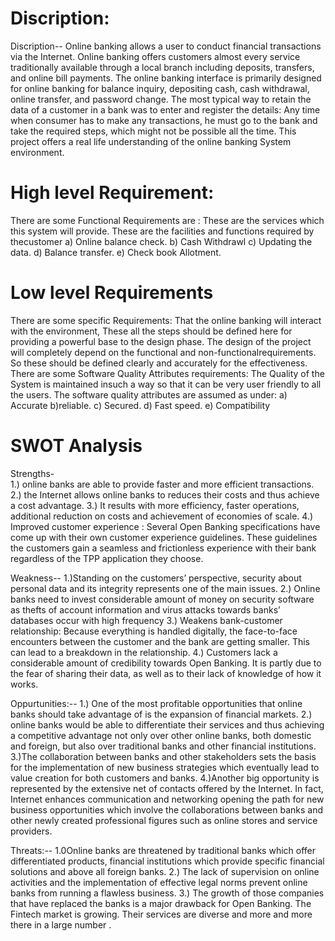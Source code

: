 # Discription: 
Discription-- Online banking allows a user to conduct financial transactions via the Internet. Online banking offers customers almost every service traditionally available through a local branch including deposits, transfers, and online bill payments. The online banking interface is primarily designed for online banking for balance inquiry, depositing cash, cash withdrawal, online transfer, and password change. The most typical way to retain the data of a customer in a bank was to enter and register the details: Any time when consumer has to make any transactions, he must go to the bank and take the required steps, which might not be possible all the time. This project offers a real life understanding of the online banking System environment.
# High level Requirement:
 There are some Functional Requirements are :
These are the services which this system will provide. 
These are the facilities and functions required by thecustomer
a) Online balance check.
b) Cash Withdrawl
c) Updating the data.
d) Balance transfer.
e) Check book Allotment.
# Low level Requirements 
  There are some specific Requirements:
  That the online banking will interact with the environment,  These all the steps should be defined here for providing a powerful base to the design phase. The design of the project will completely depend on the functional and non-functionalrequirements. So these should be defined clearly and accurately for the effectiveness.
  There are some Software Quality Attributes requirements:
The Quality of the System is maintained insuch a way so that it can be very user friendly to all the users.
The software quality attributes are assumed as under:
a) Accurate 
b)reliable.
c) Secured.
d) Fast speed.
e) Compatibility

# SWOT Analysis 

Strengths-  
1.) online banks are able to provide faster and more efficient transactions.
2.) the Internet allows online banks to reduces their costs and thus achieve a cost
advantage.
3.) It results with  more efficiency, faster operations, additional
reduction on costs and achievement of economies of scale.
4.)  Improved customer experience : Several Open Banking specifications have come up with their own customer experience guidelines. These guidelines the customers gain a seamless and frictionless experience with their bank regardless of the TPP application they choose.

Weakness--
1.)Standing on the customers’ perspective, security about personal data and its integrity represents one of
the main issues. 
2.) Online banks need to invest considerable amount of money on security software as thefts of account information and virus attacks towards banks’ databases occur with high frequency
3.) Weakens bank-customer relationship: Because everything is handled digitally, the face-to-face encounters between the customer and the bank are getting smaller. This can lead to a breakdown in the relationship.
4.)  Customers lack a considerable amount of credibility towards Open Banking. It is partly due to the fear of sharing their data, as well as to their lack of knowledge of how it works.

Oppurtunities:--
1.) One of the most profitable opportunities that online banks should take
advantage of is the expansion of financial markets. 
2.) online banks would be able to differentiate their services and thus achieving a competitive advantage not only over other online banks, both domestic and foreign, but also over traditional banks and other financial institutions.
3.)The collaboration between banks and other stakeholders sets the
basis for the implementation of new business strategies which eventually lead
to value creation for both customers and banks.
4.)Another big opportunity is represented by the extensive net of contacts
offered by the Internet. In fact, Internet enhances
communication and networking opening the path for new business
opportunities which involve the collaborations between banks and other newly created professional figures such as online stores and service providers. 

Threats:--
1.0Online banks are threatened by traditional banks which offer
differentiated products, financial institutions which provide specific financial
solutions and above all foreign banks. 
2.) The lack of supervision on online activities and the implementation of effective legal norms prevent online banks from running a flawless business.
3.)  The growth of those companies that have replaced the banks is a major drawback for Open Banking. The Fintech market is growing. Their services are diverse and more and more there in a large number .


